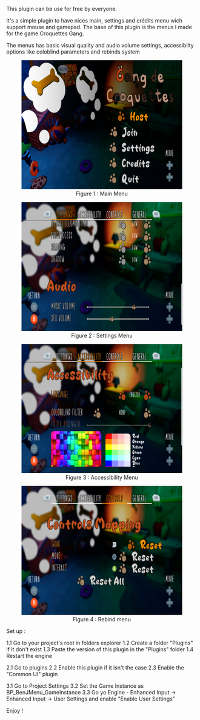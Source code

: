 This plugin can be use for free by everyone. 

It's a simple plugin to have nices main, settings and crédits menu wich support mouse and gamepad. The base of this plugin is the menus I made for the game Croquettes Gang.

The menus has basic visual quality and audio volume settings, accessibilty options like coloblind parameters and rebinds system

<figure>
    <p align="center">
        <img src="/Images/MainMenu.png" alt="Main Menu">
        Figure 1 : Main Menu
    </p>
</figure>
<figure>
    <p align="center">
        <img src="/Images/SettingsMenu.png" alt="Settings Menu">
        Figure 2 : Settings Menu
    </p>
</figure>
<figure>
    <p align="center">
        <img src="/Images/AccessibilityMenu.png" alt="Accessibility Menu">
        Figure 3 : Accessibility Menu
    </p>
</figure>
<figure>
    <p align="center">
        <img src="/Images/RebindMenu.png" alt="Rebind menu">
        Figure 4 : Rebind menu
    </p>
</figure>
Set up :

1.1 Go to your project's root in folders explorer
1.2 Create a folder "Plugins" if it don't exist
1.3 Paste the version of this plugin in the "Plugins" folder
1.4 Restart the engine

2.1 Go to plugins
2.2 Enable this plugin if it isn't the case
2.3 Enable the "Common UI" plugin

3.1 Go to Project Settings
3.2 Set the Game Instance as BP_BenJMenu_GameInstance
3.3 Go yo Engine - Enhanced Input -> Enhanced Input -> User Settings and enable "Enable User Settings"


Enjoy !